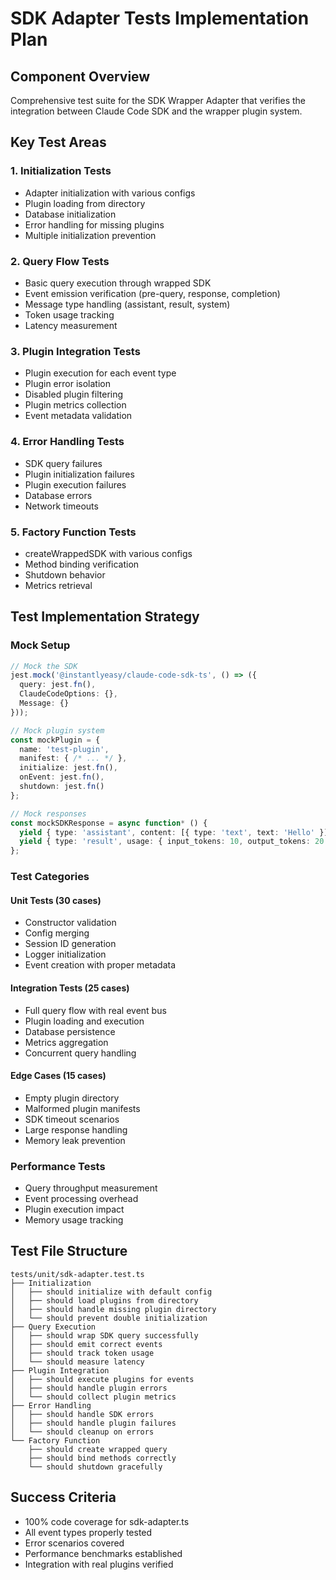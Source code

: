 # SDK Adapter Tests Implementation Plan

## Component Overview
Comprehensive test suite for the SDK Wrapper Adapter that verifies the integration between Claude Code SDK and the wrapper plugin system.

## Key Test Areas

### 1. Initialization Tests
- Adapter initialization with various configs
- Plugin loading from directory
- Database initialization
- Error handling for missing plugins
- Multiple initialization prevention

### 2. Query Flow Tests  
- Basic query execution through wrapped SDK
- Event emission verification (pre-query, response, completion)
- Message type handling (assistant, result, system)
- Token usage tracking
- Latency measurement

### 3. Plugin Integration Tests
- Plugin execution for each event type
- Plugin error isolation
- Disabled plugin filtering
- Plugin metrics collection
- Event metadata validation

### 4. Error Handling Tests
- SDK query failures
- Plugin initialization failures
- Plugin execution failures
- Database errors
- Network timeouts

### 5. Factory Function Tests
- createWrappedSDK with various configs
- Method binding verification
- Shutdown behavior
- Metrics retrieval

## Test Implementation Strategy

### Mock Setup
```typescript
// Mock the SDK
jest.mock('@instantlyeasy/claude-code-sdk-ts', () => ({
  query: jest.fn(),
  ClaudeCodeOptions: {},
  Message: {}
}));

// Mock plugin system
const mockPlugin = {
  name: 'test-plugin',
  manifest: { /* ... */ },
  initialize: jest.fn(),
  onEvent: jest.fn(),
  shutdown: jest.fn()
};

// Mock responses
const mockSDKResponse = async function* () {
  yield { type: 'assistant', content: [{ type: 'text', text: 'Hello' }] };
  yield { type: 'result', usage: { input_tokens: 10, output_tokens: 20 } };
};
```

### Test Categories

#### Unit Tests (30 cases)
- Constructor validation
- Config merging
- Session ID generation
- Logger initialization
- Event creation with proper metadata

#### Integration Tests (25 cases)
- Full query flow with real event bus
- Plugin loading and execution
- Database persistence
- Metrics aggregation
- Concurrent query handling

#### Edge Cases (15 cases)
- Empty plugin directory
- Malformed plugin manifests
- SDK timeout scenarios
- Large response handling
- Memory leak prevention

### Performance Tests
- Query throughput measurement
- Event processing overhead
- Plugin execution impact
- Memory usage tracking

## Test File Structure
```
tests/unit/sdk-adapter.test.ts
├── Initialization
│   ├── should initialize with default config
│   ├── should load plugins from directory
│   ├── should handle missing plugin directory
│   └── should prevent double initialization
├── Query Execution
│   ├── should wrap SDK query successfully
│   ├── should emit correct events
│   ├── should track token usage
│   └── should measure latency
├── Plugin Integration
│   ├── should execute plugins for events
│   ├── should handle plugin errors
│   └── should collect plugin metrics
├── Error Handling
│   ├── should handle SDK errors
│   ├── should handle plugin failures
│   └── should cleanup on errors
└── Factory Function
    ├── should create wrapped query
    ├── should bind methods correctly
    └── should shutdown gracefully
```

## Success Criteria
- 100% code coverage for sdk-adapter.ts
- All event types properly tested
- Error scenarios covered
- Performance benchmarks established
- Integration with real plugins verified